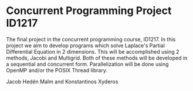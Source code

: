 # Concurrent Programming Project ID1217

The final project in the concurrent programming course, ID1217. In this project we aim to develop programs which solve Laplace's Partial Differential Equation in 2 dimensions. This will be accomplished using 2 methods, Jacobi and Multigrid. Both of these methods will be developed in a sequential and concurrent form. Parallelization will be done using OpenMP and/or the POSIX Thread library.

Jacob Hedén Malm and Konstantinos Xyderos
